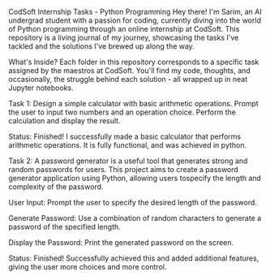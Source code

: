 CodSoft Internship Tasks - Python Programming
Hey there! I'm Sarim, an AI undergrad student with a passion for coding, currently diving into the world of Python programming through an online internship at CodSoft. This repository is a living journal of my journey, showcasing the tasks I've tackled and the solutions I've brewed up along the way.

What's Inside?
Each folder in this repository corresponds to a specific task assigned by the maestros at CodSoft. You'll find my code, thoughts, and occasionally, the struggle behind each solution - all wrapped up in neat Jupyter notebooks.

Task 1: Design a simple calculator with basic arithmetic operations.
Prompt the user to input two numbers and an operation choice.
Perform the calculation and display the result.

Status: Finished! I successfully made a basic calculator that performs arithmetic operations. It is fully functional, and was achieved in python.

Task 2: A password generator is a useful tool that generates strong and random passwords for users. This project aims to create a password generator application using Python, allowing users tospecify the length and complexity of the password.

User Input: Prompt the user to specify the desired length of the password. 

Generate Password: Use a combination of random characters to generate a password of the specified length.

Display the Password: Print the generated password on the screen.

Status: Finished! Successfully achieved this and added additional features, giving the user more choices and more control.

